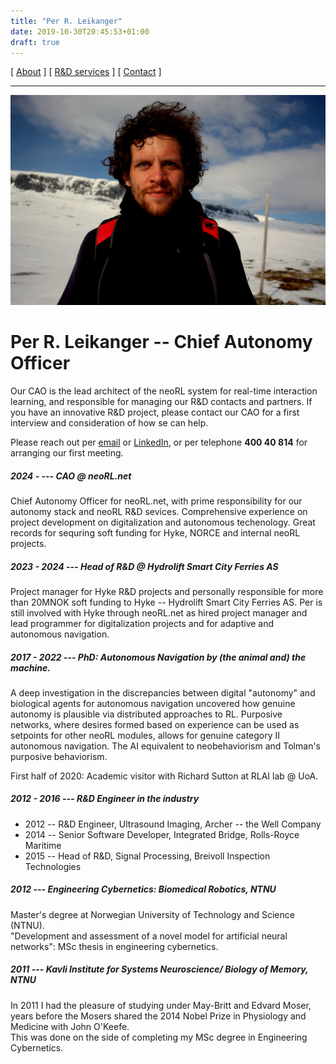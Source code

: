 ```yaml
---
title: "Per R. Leikanger"
date: 2019-10-30T20:45:53+01:00
draft: true
---
```


[ [About](index.md) ]     [ [R&D services](RnD_services.md) ]     [ [Contact](./RnD_manager.md) ]

-------------------------------------------------------------------
 
![Per R. L.](/img/meg.jpeg)

# Per R. Leikanger -- Chief Autonomy Officer 
Our CAO is the lead architect of the neoRL system for real-time interaction learning, 
	and responsible for managing our R&D contacts and partners.
If you have an innovative R&D project, please contact our CAO for a first interview and consideration of how se can help.

Please reach out per [email](mailto:leikange@gmail.com) or [LinkedIn](https://www.linkedin.com/in/per-leikanger),
	or per telephone **400 40 814** for arranging our first meeting.

##### 2024 -       --- CAO @ neoRL.net
  Chief Autonomy Officer for neoRL.net, with prime responsibility for our autonomy stack and neoRL R&D sevices. 
  Comprehensive experience on project development on digitalization and autonomous techenology. 
  Great records for sequring soft funding for Hyke, NORCE and internal neoRL projects.

##### 2023 - 2024  --- Head of R&D @ Hydrolift Smart City Ferries AS
  Project manager for Hyke R&D projects and personally responsible for more than 20MNOK soft funding to Hyke --
  Hydrolift Smart City Ferries AS. Per is still involved with Hyke through neoRL.net as hired project manager and lead
  programmer for digitalization projects and for adaptive and autonomous navigation.

##### 2017 - 2022  --- PhD: __Autonomous Navigation by (the animal and) the machine.__
  A deep investigation in the discrepancies between digital "autonomy" and biological agents for autonomous navigation
  uncovered how genuine autonomy is plausible via distributed approaches to RL. 
  Purposive networks, where desires formed based on experience can be used as setpoints for other neoRL modules,
  allows for genuine category II autonomous navigation. 
  The AI equivalent to neobehaviorism and Tolman's purposive behaviorism.
  
  First half of 2020: Academic visitor with Richard Sutton at RLAI lab @ UoA.
  
##### 2012 - 2016  --- R&D Engineer in the industry
  - 2012 -- R&D Engineer, Ultrasound Imaging, Archer -- the Well Company
  - 2014 -- Senior Software Developer, Integrated Bridge, Rolls-Royce Maritime  
  - 2015 -- Head of R&D, Signal Processing, Breivoll Inspection Technologies
  
##### 2012 --- Engineering Cybernetics: Biomedical Robotics, NTNU 
  Master's degree at Norwegian University of Technology and Science (NTNU).  
  "Development and assessment of a novel model for artificial neural networks":
  MSc thesis in engineering cybernetics.
    
##### 2011 --- Kavli Institute for Systems Neuroscience/ Biology of Memory, NTNU
  In 2011 I had the pleasure of studying under May-Britt and Edvard Moser, years 
  before the Mosers shared the 2014 Nobel Prize in Physiology and Medicine with John O'Keefe.  
  This was done on the side of completing my MSc degree in Engineering Cybernetics.
  
